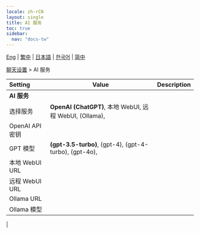 ```yaml
---
locale: zh-rCN
layout: single
title: AI 服务
toc: true
sidebar:
  nav: "docs-tw"
---
```

[Eng](/dancexr/menu/2025.4/chat/ai_service) | [繁中](/tw/dancexr/menu/2025.4/chat/ai_service) | [日本語](/jp/dancexr/menu/2025.4/chat/ai_service) | [한국어](/kr/dancexr/menu/2025.4/chat/ai_service) | [简中](/zh/dancexr/menu/2025.4/chat/ai_service)

[聊天设置](../menu#聊天设置) > AI 服务



| Setting | Value | Description |
| :--- | --- | :--- |
|**AI 服务** | | 
| 选择服务 | **OpenAI (ChatGPT)**, 本地 WebUI, 远程 WebUI, (Ollama),  |  |
| OpenAI API 密钥 || 
| GPT 模型 | **(gpt-3.5-turbo)**, (gpt-4), (gpt-4-turbo), (gpt-4o),  |  |
| 本地 WebUI URL || 
| 远程 WebUI URL || 
| Ollama URL || 
| Ollama 模型 || 
|
